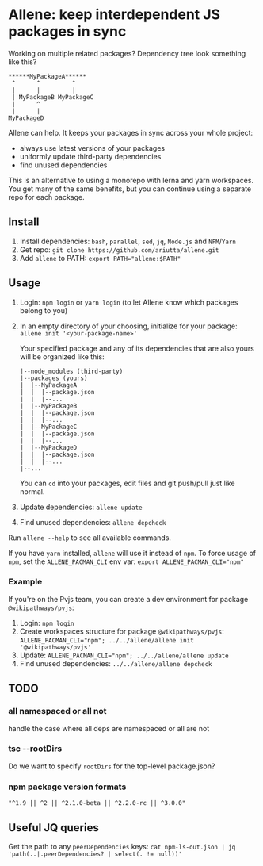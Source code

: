 # Allene: keep interdependent JS packages in sync

Working on multiple related packages? Dependency tree look something like this?

```
******MyPackageA******
 ^      ^         ^
 |      |         |
 | MyPackageB MyPackageC
 |      ^
 |      |
MyPackageD
```

Allene can help. It keeps your packages in sync across your whole project:

- always use latest versions of your packages
- uniformly update third-party dependencies
- find unused dependencies

This is an alternative to using a monorepo with lerna and yarn workspaces. You
get many of the same benefits, but you can continue using a separate repo for
each package.

## Install

1. Install dependencies: `bash`, `parallel`, `sed`, `jq`, `Node.js` and `NPM`/`Yarn`
2. Get repo: `git clone https://github.com/ariutta/allene.git`
3. Add `allene` to PATH: `export PATH="allene:$PATH"`

## Usage

1. Login: `npm login` or `yarn login` (to let Allene know which packages belong to you)
2. In an empty directory of your choosing, initialize for your package:
   `allene init '<your-package-name>'`

   Your specified package and any of its dependencies that are also yours will be
   organized like this:

   ```
   |--node_modules (third-party)
   |--packages (yours)
   |  |--MyPackageA
   |  |  |--package.json
   |  |  |--...
   |  |--MyPackageB
   |  |  |--package.json
   |  |  |--...
   |  |--MyPackageC
   |  |  |--package.json
   |  |  |--...
   |  |--MyPackageD
   |  |  |--package.json
   |  |  |--...
   |--...
   ```

   You can `cd` into your packages, edit files and git push/pull just like normal.

3. Update dependencies: `allene update`
4. Find unused dependencies: `allene depcheck`

Run `allene --help` to see all available commands.

If you have `yarn` installed, `allene` will use it instead of `npm`.
To force usage of `npm`, set the `ALLENE_PACMAN_CLI` env var:
`export ALLENE_PACMAN_CLI="npm"`

### Example

If you're on the Pvjs team, you can create a dev environment for package `@wikipathways/pvjs`:

1. Login: `npm login`
2. Create workspaces structure for package `@wikipathways/pvjs`:
   `ALLENE_PACMAN_CLI="npm"; ../../allene/allene init '@wikipathways/pvjs'`
3. Update: `ALLENE_PACMAN_CLI="npm"; ../../allene/allene update`
4. Find unused dependencies: `../../allene/allene depcheck`

## TODO

### all namespaced or all not

handle the case where all deps are namespaced or all are not

### tsc --rootDirs

Do we want to specify `rootDirs` for the top-level package.json?

### npm package version formats

`"^1.9 || ^2 || ^2.1.0-beta || ^2.2.0-rc || ^3.0.0"`

## Useful JQ queries

Get the path to any `peerDependencies` keys:
`cat npm-ls-out.json | jq 'path(..|.peerDependencies? | select(. != null))'`
